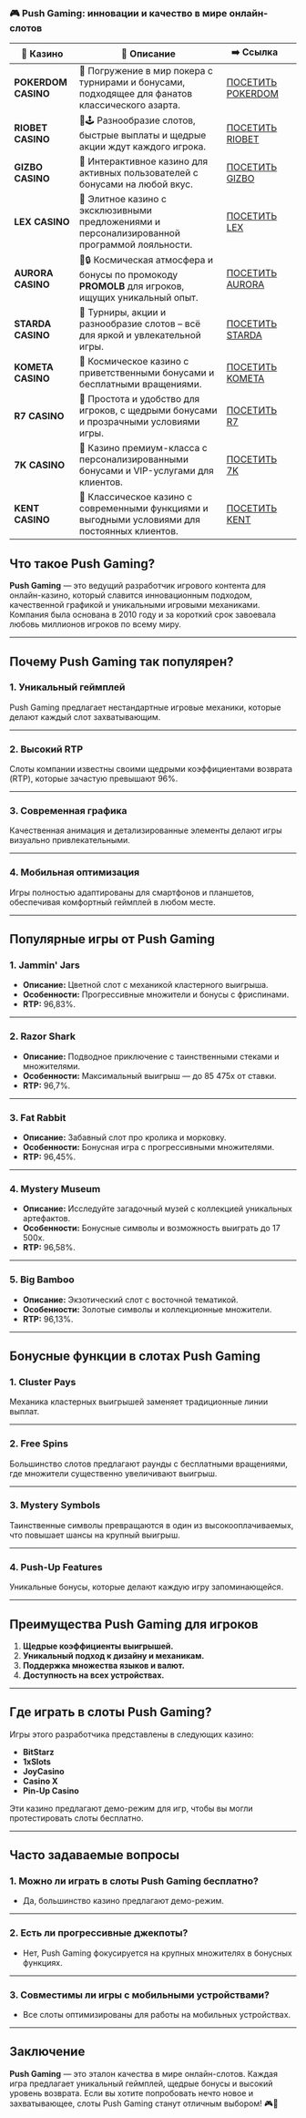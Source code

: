 ### 🎮 Push Gaming: инновации и качество в мире онлайн-слотов
| 🎰 Казино           | 📜 Описание                                                                                       | ➡️ Ссылка                                                                                          |   |
| ------------------- | ------------------------------------------------------------------------------------------------- | -------------------------------------------------------------------------------------------------- | - |
| **POKERDOM CASINO** | 🎲 Погружение в мир покера с турнирами и бонусами, подходящее для фанатов классического азарта.   | [ПОСЕТИТЬ POKERDOM](https://brandplay.link/FwVc4f)                                                 |   |
| **RIOBET CASINO**   | 🌟🕹️ Разнообразие слотов, быстрые выплаты и щедрые акции ждут каждого игрока.                    | [ПОСЕТИТЬ RIOBET](https://brandplay.link/TnjsxFvH)                                                 |   |
| **GIZBO CASINO**    | 🚀 Интерактивное казино для активных пользователей с бонусами на любой вкус.                      | [ПОСЕТИТЬ GIZBO](https://brandplay.link/rvzLrVLp)                                                  |   |
| **LEX CASINO**      | 🎰 Элитное казино с эксклюзивными предложениями и персонализированной программой лояльности.      | [ПОСЕТИТЬ LEX](https://brandplay.link/VMqNXPFs)                                                    |   |
| **AURORA CASINO**   | 🌌🔒 Космическая атмосфера и бонусы по промокоду **PROMOLB** для игроков, ищущих уникальный опыт. | [ПОСЕТИТЬ AURORA](https://10trafic-stat2.com/click/668546556bcc6313411604bc/6766/13031/subaccount) |   |
| **STARDA CASINO**   | 🌠 Турниры, акции и разнообразие слотов – всё для яркой и увлекательной игры.                     | [ПОСЕТИТЬ STARDA](https://brandplay.link/HDcDrxLk)                                                 |   |
| **KOMETA CASINO**   | 💫 Космическое казино с приветственными бонусами и бесплатными вращениями.                        | [ПОСЕТИТЬ KOMETA](https://brandplay.link/jHzFFYGv)                                                 |   |
| **R7 CASINO**       | 🎯 Простота и удобство для игроков, с щедрыми бонусами и прозрачными условиями игры.              | [ПОСЕТИТЬ R7](https://brandplay.link/dByFXP7h)                                                     |   |
| **7K CASINO**       | 💎 Казино премиум-класса с персонализированными бонусами и VIP-услугами для клиентов.             | [ПОСЕТИТЬ 7K](https://brandplay.link/dd46bNgD)                                                     |   |
| **KENT CASINO**     | 🎲 Классическое казино с современными функциями и выгодными условиями для постоянных клиентов.    | [ПОСЕТИТЬ KENT](https://brandplay.link/XRH1g6Vb)                                                   |   |

## Что такое Push Gaming?

**Push Gaming** — это ведущий разработчик игрового контента для онлайн-казино, который славится инновационным подходом, качественной графикой и уникальными игровыми механиками. Компания была основана в 2010 году и за короткий срок завоевала любовь миллионов игроков по всему миру.

***

## Почему Push Gaming так популярен?

### 1. **Уникальный геймплей**

Push Gaming предлагает нестандартные игровые механики, которые делают каждый слот захватывающим.

***

### 2. **Высокий RTP**

Слоты компании известны своими щедрыми коэффициентами возврата (RTP), которые зачастую превышают 96%.

***

### 3. **Современная графика**

Качественная анимация и детализированные элементы делают игры визуально привлекательными.

***

### 4. **Мобильная оптимизация**

Игры полностью адаптированы для смартфонов и планшетов, обеспечивая комфортный геймплей в любом месте.

***

## Популярные игры от Push Gaming

### 1. **Jammin' Jars**

* **Описание:** Цветной слот с механикой кластерного выигрыша.
* **Особенности:** Прогрессивные множители и бонусы с фриспинами.
* **RTP:** 96,83%.

***

### 2. **Razor Shark**

* **Описание:** Подводное приключение с таинственными стеками и множителями.
* **Особенности:** Максимальный выигрыш — до 85 475x от ставки.
* **RTP:** 96,7%.

***

### 3. **Fat Rabbit**

* **Описание:** Забавный слот про кролика и морковку.
* **Особенности:** Бонусная игра с прогрессивными множителями.
* **RTP:** 96,45%.

***

### 4. **Mystery Museum**

* **Описание:** Исследуйте загадочный музей с коллекцией уникальных артефактов.
* **Особенности:** Бонусные символы и возможность выиграть до 17 500x.
* **RTP:** 96,58%.

***

### 5. **Big Bamboo**

* **Описание:** Экзотический слот с восточной тематикой.
* **Особенности:** Золотые символы и коллекционные множители.
* **RTP:** 96,13%.

***

## Бонусные функции в слотах Push Gaming

### 1. **Cluster Pays**

Механика кластерных выигрышей заменяет традиционные линии выплат.

***

### 2. **Free Spins**

Большинство слотов предлагают раунды с бесплатными вращениями, где множители существенно увеличивают выигрыш.

***

### 3. **Mystery Symbols**

Таинственные символы превращаются в один из высокооплачиваемых, что повышает шансы на крупный выигрыш.

***

### 4. **Push-Up Features**

Уникальные бонусы, которые делают каждую игру запоминающейся.

***

## Преимущества Push Gaming для игроков

1. **Щедрые коэффициенты выигрышей.**
2. **Уникальный подход к дизайну и механикам.**
3. **Поддержка множества языков и валют.**
4. **Доступность на всех устройствах.**

***

## Где играть в слоты Push Gaming?

Игры этого разработчика представлены в следующих казино:

* **BitStarz**
* **1xSlots**
* **JoyCasino**
* **Casino X**
* **Pin-Up Casino**

Эти казино предлагают демо-режим для игр, чтобы вы могли протестировать слоты бесплатно.

***

## Часто задаваемые вопросы

### 1. **Можно ли играть в слоты Push Gaming бесплатно?**

* Да, большинство казино предлагают демо-режим.

***

### 2. **Есть ли прогрессивные джекпоты?**

* Нет, Push Gaming фокусируется на крупных множителях в бонусных функциях.

***

### 3. **Совместимы ли игры с мобильными устройствами?**

* Все слоты оптимизированы для работы на мобильных устройствах.

***

## Заключение

**Push Gaming** — это эталон качества в мире онлайн-слотов. Каждая игра предлагает уникальный геймплей, щедрые бонусы и высокий уровень возврата. Если вы хотите попробовать нечто новое и захватывающее, слоты Push Gaming станут отличным выбором! 🎮💎
